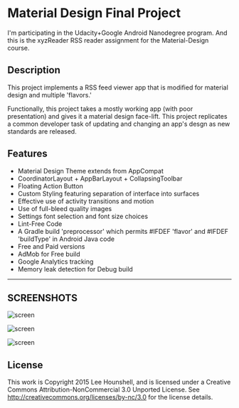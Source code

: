 Material Design Final Project
=============================

I'm participating in the Udacity+Google Android Nanodegree program.
And this is the xyzReader RSS reader assignment for the Material-Design course.


## Description

This project implements a RSS feed viewer app that is modified for material design and multiple 'flavors.'

Functionally, this project takes a mostly working app (with poor presentation) and gives it a material design face-lift.
This project replicates a common developer task of updating and changing an app's desgn as new standards are released.


## Features

 * Material Design Theme extends from AppCompat
 * CoordinatorLayout + AppBarLayout + CollapsingToolbar
 * Floating Action Button
 * Custom Styling featuring separation of interface into surfaces
 * Effective use of activity transitions and motion
 * Use of full-bleed quality images
 * Settings font selection and font size choices
 * Lint-Free Code
 * A Gradle build 'preprocessor' which permits #IFDEF 'flavor' and #IFDEF 'buildType' in Android Java code
 * Free and Paid versions
 * AdMob for Free build
 * Google Analytics tracking
 * Memory leak detection for Debug build


---
SCREENSHOTS
---


![screen](../master/screens/xyzreader-movie1.gif)

![screen](../master/screens/Phone-screenshot1.png)

![screen](../master/screens/Tablet-screenshot1.png)


## License

This work is Copyright 2015 Lee Hounshell, and 
is licensed under a Creative Commons Attribution-NonCommercial 3.0 
Unported License. See http://creativecommons.org/licenses/by-nc/3.0 for
the license details.

